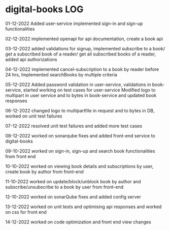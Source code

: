 # digital-books LOG

01-12-2022
Added user-service
  implemented sign-in and sign-up functionalities
 
02-12-2022
implemented openapi for api documentation, create a book api

03-12-2022
added validations for signup, implemented subscribe to a book/ get a subscribed book of a reader/ get all subscribed books of a reader, added api authorizations

04-12-2022
implemented cancel-subscription to a book by reader before 24 hrs, Implemented searchBooks by multiple criteria

05-12-2022
Added password validation in user-service, validations in book-service, started working on test cases for user-service
Modified logo to multipart in user service and to bytes in book-service and updated book responses

06-12-2022
changed logo to multipartfile in request and to bytes in DB, worked on unit test failures

07-12-2022
resolved unit test failures and added more test cases

08-12-2022
worked on sonarqube fixes and added front-end service to digital-books

09-10-2022
worked on sign-in, sign-up and search book functionalities from front end

10-10-2022
worked on viewing book details and subscriptions by user, create book by author from front-end

11-10-2022
worked on update/block/unblock book by author and subscribe/unsubscribe to a book by user from front-end

12-10-2022
worked on sonarQube fixes and added config server

13-12-2022
worked on unit tests and optimising api responses and worked on css for front end

14-12-2022
worked on code optimization and front end view changes

